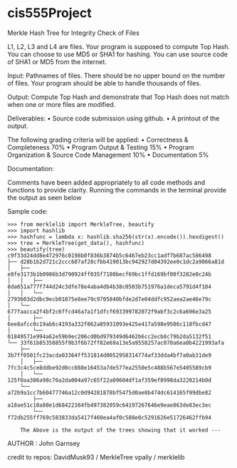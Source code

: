 # cis555Project
Merkle Hash Tree for Integrity Check of Files


L1, L2, L3 and L4 are files. Your program is supposed to compute Top Hash. You can choose to use MD5 or SHA1 for hashing. You can use source code of SHA1 or MD5 from the internet.

Input: Pathnames of files. There should be no upper bound on the number of files. Your program should be able to handle thousands of files.

Output: Compute Top Hash and demonstrate that Top Hash does not match when one or more files are modified.

Deliverables: 
•	Source code submission using github.
•	A printout of the output.

The following grading criteria will be applied: 
•	Correctness & Completeness 70% 
•	Program Output & Testing 15% 
•	Program Organization & Source Code Management 10% 
•	Documentation 5%



Documentation:

Comments have been added appropriately to all code methods and functions to provide clarity. 
Running the commands in the terminal provide the output as seen below



Sample code:
```
>>> from merklelib import MerkleTree, beautify
>>> import hashlib
>>> hashfunc = lambda x: hashlib.sha256(str(x).encode()).hexdigest()
>>> tree = MerkleTree(get_data(), hashfunc)
>>> beautify(tree)
c9f33d24dd8e472976c0198b0f836b3874b5c6467eb23cc1adf7b687ac586498
├── d28b1b2d721c2ccc607af28cfbb419013bc942927d04392ee0c1dc2a9066a81d
│   ├── e8fe3173b1b0986b3d790924ff035f7180becf69bc1ffd169bf00f3282e0c24b
│   │   ├── 8da651a777f744d24c3dfe78e4aba4db4b38c0503b751976a1deca5791d4f104
│   │   └── 2793603d2dbc9ecb01075e8ee79c9705840bfde2d7e04ddfc952aea2ae46e79c
│   └── 677faacca2f4bf2c6ffcd46a7a1f1dfcf693399782072f9abf3c2c6a696e3a25
│       ├── 6ee8afcc0c19ab6c4193a332f862a85931093e425e417a598e9586c118fbcd47
│       └── 01849571e994a62e59b9ec206cd0bd979349d6462b6cc2ecb8c79b2da5132f51
└── 33f61b85350855f9b3f6b72ff82e69a13e5a9558257ac070a6ea0b4221993afa
    ├── 3b7ff0501fc23acda03364ff531814d0052958314774af33dda4bf7a0ab31de9
    │   ├── 7fc3c4c5ce8ddbe92d0cc088e16453a7de577ea2550e5c488b567e5405589cb9
    │   └── 125f0aa386a98c76a2da004a97c65f22a09604df1af359ef8998da3220214b0d
    └── a72b9a1cc7b60477746a12c0d94281878bf5475d0ae8b474dc614165f99dbe82
        ├── a18ae51c18a80e1d68422384fb497382059c64197267646e9eae863de83ec3ec
        └── f72db255ff769c583833da5417f460ea4af0c588e0c5291626e51726462ffb94
```
        The Above is the output of the trees showing that it worked ---
        
        
        
        
AUTHOR : John Garnsey

credit to repos: 
DavidMusk93
/
MerkleTree
vpaliy
/
merklelib

